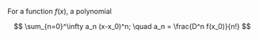For a function $f(x)$, a polynomial

$$
\sum_{n=0}^\infty a_n (x-x_0)^n; \quad a_n = \frac{D^n f(x_0)}{n!}
$$
